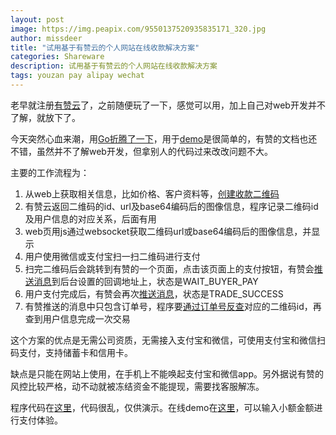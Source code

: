 ```yaml
---
layout: post
image: https://img.peapix.com/9550137520935835171_320.jpg
author: missdeer
title: "试用基于有赞云的个人网站在线收款解决方案"
categories: Shareware
description: 试用基于有赞云的个人网站在线收款解决方案
tags: youzan pay alipay wechat
---
```


老早就注册[有赞云](https://console.youzanyun.com/register)了，之前随便玩了一下，感觉可以用，加上自己对web开发并不了解，就放下了。

今天突然心血来潮，用[Go折腾了一下](https://github.com/dfordsoft/youzanpay/)，用于[demo](https://pay.yii.li/)是很简单的，有赞的文档也还不错，虽然并不了解web开发，但拿别人的代码过来改改问题不大。

主要的工作流程为：

1. 从web上获取相关信息，比如价格、客户资料等，[创建收款二维码](https://www.youzanyun.com/apilist/detail/group_trade/pay_qrcode/youzan.pay.qrcode.create)
2. 有赞云返回二维码的id、url及base64编码后的图像信息，程序记录二维码id及用户信息的对应关系，后面有用
3. web页用js通过websocket获取二维码url或base64编码后的图像信息，并显示
4. 用户使用微信或支付宝扫一扫二维码进行支付
5. 扫完二维码后会跳转到有赞的一个页面，点击该页面上的支付按钮，有赞会[推送消息](https://www.youzanyun.com/docs/guide/3401/3455)到后台设置的回调地址上，状态是WAIT_BUYER_PAY
6. 用户支付完成后，有赞会再次[推送消息](https://www.youzanyun.com/docs/guide/3401/3455)，状态是TRADE_SUCCESS
7. 有赞推送的消息中只包含订单号，程序要[通过订单号反查](https://www.youzanyun.com/apilist/detail/group_trade/trade/youzan.trade.get)对应的二维码id，再查到用户信息完成一次交易

这个方案的优点是无需公司资质，无需接入支付宝和微信，可使用支付宝和微信扫码支付，支持储蓄卡和信用卡。

缺点是只能在网站上使用，在手机上不能唤起支付宝和微信app。另外据说有赞的风控比较严格，动不动就被冻结资金不能提现，需要找客服解冻。

程序代码在[这里](https://github.com/dfordsoft/youzanpay/)，代码很乱，仅供演示。在线demo在[这里](https://pay.yii.li/)，可以输入小额金额进行支付体验。